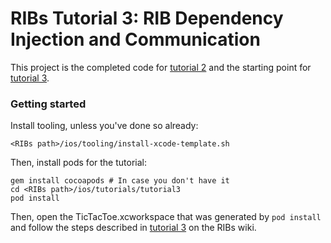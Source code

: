 # RIBs Tutorial 3: RIB Dependency Injection and Communication


This project is the completed code for [tutorial 2](https://github.com/uber/RIBs/wiki/iOS-Tutorial-2) and the starting point for [tutorial 3](https://github.com/uber/RIBs/wiki/iOS-Tutorial-3).

### Getting started
Install tooling, unless you've done so already:

```
<RIBs path>/ios/tooling/install-xcode-template.sh
```

Then, install pods for the tutorial:

```
gem install cocoapods # In case you don't have it
cd <RIBs path>/ios/tutorials/tutorial3
pod install
```

Then, open the TicTacToe.xcworkspace that was generated by `pod install` and follow the steps described in [tutorial 3](https://github.com/uber/RIBs/wiki/iOS-Tutorial-3) on the RIBs wiki.
